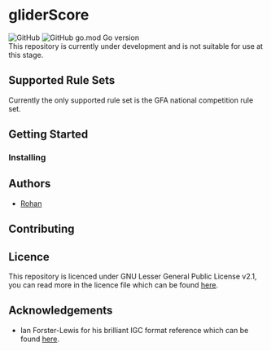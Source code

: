 # gliderScore
![GitHub](https://img.shields.io/github/license/roh6608/gliderScore) 
![GitHub go.mod Go version](https://img.shields.io/github/go-mod/go-version/roh6608/gliderScore)  
This repository is currently under development and is not suitable for use at this stage.  

## Supported Rule Sets
Currently the only supported rule set is the GFA national competition rule set.

## Getting Started

### Installing



## Authors
- [Rohan](https://github.com/roh6608)

## Contributing

## Licence
This repository is licenced under GNU Lesser General Public License v2.1, you can read more in the licence file which can be found [here](https://github.com/roh6608/gliderScore/blob/main/LICENSE).

## Acknowledgements
- Ian Forster-Lewis for his brilliant IGC format reference which can be found [here](https://xp-soaring.github.io/igc_file_format/igc_format_2008.html#link_3.2).
